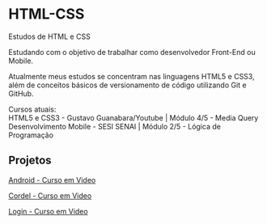 # HTML-CSS
 Estudos de HTML e CSS

Estudando com o objetivo de trabalhar como desenvolvedor Front-End ou Mobile.

Atualmente meus estudos se concentram nas linguagens HTML5 e CSS3, além de conceitos básicos de versionamento de código utilizando Git e GitHub.

Cursos atuais: <br>
HTML5 e CSS3 - Gustavo Guanabara/Youtube | Módulo 4/5 - Media Query <br>
Desenvolvimento Mobile - SESI SENAI | Módulo 2/5 - Lógica de Programação

## Projetos 

<a href="https://rodolfomcosta.github.io/projeto-android/" target="_blank">Android - Curso em Video</a>

<a href="https://rodolfomcosta.github.io/projeto-cordel/" target="_blank">Cordel - Curso em Video</a>

<a href="https://rodolfomcosta.github.io/Projeto-login/" target="_blank">Login - Curso em Video</a>